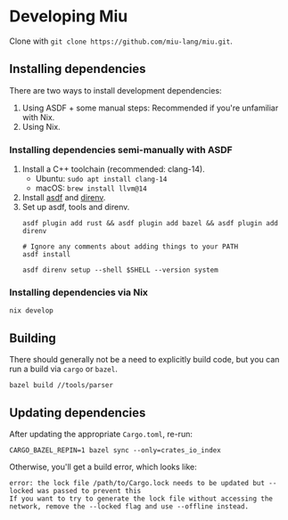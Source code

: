 # Developing Miu

Clone with `git clone https://github.com/miu-lang/miu.git`.

## Installing dependencies

There are two ways to install development dependencies:
1. Using ASDF + some manual steps: Recommended if you're unfamiliar with Nix.
2. Using Nix.

### Installing dependencies semi-manually with ASDF

1. Install a C++ toolchain (recommended: clang-14).
   - Ubuntu: `sudo apt install clang-14`
   - macOS: `brew install llvm@14`
2. Install [asdf](https://asdf-vm.com/guide/getting-started.html#_2-download-asdf) and [direnv](https://direnv.net/docs/installation.html).
3. Set up asdf, tools and direnv.
   ```
   asdf plugin add rust && asdf plugin add bazel && asdf plugin add direnv

   # Ignore any comments about adding things to your PATH
   asdf install

   asdf direnv setup --shell $SHELL --version system
   ```

### Installing dependencies via Nix

```
nix develop
```

## Building

There should generally not be a need to explicitly build code,
but you can run a build via `cargo` or `bazel`.

```
bazel build //tools/parser
```

## Updating dependencies

After updating the appropriate `Cargo.toml`, re-run:

```
CARGO_BAZEL_REPIN=1 bazel sync --only=crates_io_index
```

Otherwise, you'll get a build error, which looks like:

```
error: the lock file /path/to/Cargo.lock needs to be updated but --locked was passed to prevent this
If you want to try to generate the lock file without accessing the network, remove the --locked flag and use --offline instead.
```
